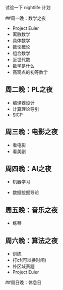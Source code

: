 试验一下 nightlife 计划



##周一晚：数学之夜

- Project Euler
- 离散数学
- 具体数学
- 数论概论
- 组合数学
- 近世代数
- 数学是什么
- 高观点的初等数学



## 周二晚：PL之夜

- 编译器设计
- 计算理论导引
- SICP



## 周三晚：电影之夜

- 看电影
- 看美剧



## 周四晚：AI之夜

- 机器学习

- 数据挖掘导论



## 周五晚：音乐之夜

- 练琴



## 周六晚：算法之夜

- 训练
- 打cf(可以换时间)
- 补区域赛题
- Project Euler



##周日晚：休息日





